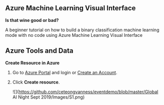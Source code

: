 ## **Azure Machine Learning Visual Interface**

**Is that wine good or bad?**

A beginner tutorial on how to build a binary classification machine learning mode with no code using Azure Machine Learning Visual Interface

## Azure Tools and Data

**Create Resource in Azure**

1. Go to [Azure Portal](https://portal.azure.com/) and login or [Create an Account](https://azure.microsoft.com/en-us/free/).

2. Click **Create resource**.

   ![](https://github.com/ceteongvanness/eventdemo/blob/master/Global AI Night Sept 2019/Images/S1.png)

